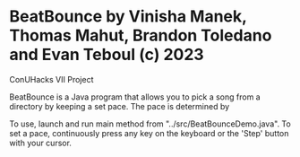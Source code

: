 # BeatBounce by Vinisha Manek, Thomas Mahut, Brandon Toledano and Evan Teboul (c) 2023
ConUHacks VII Project

BeatBounce is a Java program that allows you to pick a song from a directory by keeping a set pace.
The pace is determined by 


To use, launch and run main method from "../src/BeatBounceDemo.java". To set a pace, continuously press any key on the keyboard or the 'Step' button with your cursor. 

